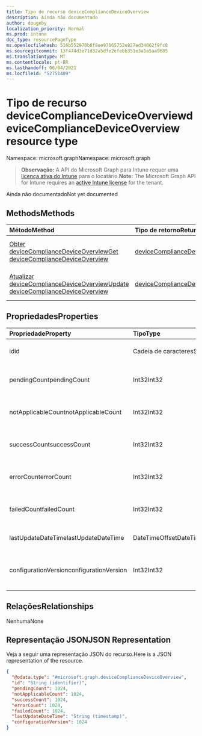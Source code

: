 ```yaml
---
title: Tipo de recurso deviceComplianceDeviceOverview
description: Ainda não documentado
author: dougeby
localization_priority: Normal
ms.prod: intune
doc_type: resourcePageType
ms.openlocfilehash: 516b552970b8f8ee97665752e827ed34062f9fc8
ms.sourcegitcommit: 13f474d3e71d32a5dfe2efebb351e3a1a5aa9685
ms.translationtype: MT
ms.contentlocale: pt-BR
ms.lasthandoff: 06/04/2021
ms.locfileid: "52751409"
---
```

# <a name="devicecompliancedeviceoverview-resource-type"></a><span data-ttu-id="a7bb4-103">Tipo de recurso deviceComplianceDeviceOverview</span><span class="sxs-lookup"><span data-stu-id="a7bb4-103">deviceComplianceDeviceOverview resource type</span></span>

<span data-ttu-id="a7bb4-104">Namespace: microsoft.graph</span><span class="sxs-lookup"><span data-stu-id="a7bb4-104">Namespace: microsoft.graph</span></span>

> <span data-ttu-id="a7bb4-105">**Observação:** A API do Microsoft Graph para Intune requer uma [licença ativa do Intune](https://go.microsoft.com/fwlink/?linkid=839381) para o locatário.</span><span class="sxs-lookup"><span data-stu-id="a7bb4-105">**Note:** The Microsoft Graph API for Intune requires an [active Intune license](https://go.microsoft.com/fwlink/?linkid=839381) for the tenant.</span></span>

<span data-ttu-id="a7bb4-106">Ainda não documentado</span><span class="sxs-lookup"><span data-stu-id="a7bb4-106">Not yet documented</span></span>

## <a name="methods"></a><span data-ttu-id="a7bb4-107">Methods</span><span class="sxs-lookup"><span data-stu-id="a7bb4-107">Methods</span></span>
|<span data-ttu-id="a7bb4-108">Método</span><span class="sxs-lookup"><span data-stu-id="a7bb4-108">Method</span></span>|<span data-ttu-id="a7bb4-109">Tipo de retorno</span><span class="sxs-lookup"><span data-stu-id="a7bb4-109">Return Type</span></span>|<span data-ttu-id="a7bb4-110">Descrição</span><span class="sxs-lookup"><span data-stu-id="a7bb4-110">Description</span></span>|
|:---|:---|:---|
|[<span data-ttu-id="a7bb4-111">Obter deviceComplianceDeviceOverview</span><span class="sxs-lookup"><span data-stu-id="a7bb4-111">Get deviceComplianceDeviceOverview</span></span>](../api/intune-deviceconfig-devicecompliancedeviceoverview-get.md)|[<span data-ttu-id="a7bb4-112">deviceComplianceDeviceOverview</span><span class="sxs-lookup"><span data-stu-id="a7bb4-112">deviceComplianceDeviceOverview</span></span>](../resources/intune-deviceconfig-devicecompliancedeviceoverview.md)|<span data-ttu-id="a7bb4-113">Ler propriedades e relações de objetos de [deviceComplianceDeviceOverview](../resources/intune-deviceconfig-devicecompliancedeviceoverview.md).</span><span class="sxs-lookup"><span data-stu-id="a7bb4-113">Read properties and relationships of the [deviceComplianceDeviceOverview](../resources/intune-deviceconfig-devicecompliancedeviceoverview.md) object.</span></span>|
|[<span data-ttu-id="a7bb4-114">Atualizar deviceComplianceDeviceOverview</span><span class="sxs-lookup"><span data-stu-id="a7bb4-114">Update deviceComplianceDeviceOverview</span></span>](../api/intune-deviceconfig-devicecompliancedeviceoverview-update.md)|[<span data-ttu-id="a7bb4-115">deviceComplianceDeviceOverview</span><span class="sxs-lookup"><span data-stu-id="a7bb4-115">deviceComplianceDeviceOverview</span></span>](../resources/intune-deviceconfig-devicecompliancedeviceoverview.md)|<span data-ttu-id="a7bb4-116">Atualizar as propriedades de um objeto de [deviceComplianceDeviceOverview](../resources/intune-deviceconfig-devicecompliancedeviceoverview.md).</span><span class="sxs-lookup"><span data-stu-id="a7bb4-116">Update the properties of a [deviceComplianceDeviceOverview](../resources/intune-deviceconfig-devicecompliancedeviceoverview.md) object.</span></span>|

## <a name="properties"></a><span data-ttu-id="a7bb4-117">Propriedades</span><span class="sxs-lookup"><span data-stu-id="a7bb4-117">Properties</span></span>
|<span data-ttu-id="a7bb4-118">Propriedade</span><span class="sxs-lookup"><span data-stu-id="a7bb4-118">Property</span></span>|<span data-ttu-id="a7bb4-119">Tipo</span><span class="sxs-lookup"><span data-stu-id="a7bb4-119">Type</span></span>|<span data-ttu-id="a7bb4-120">Descrição</span><span class="sxs-lookup"><span data-stu-id="a7bb4-120">Description</span></span>|
|:---|:---|:---|
|<span data-ttu-id="a7bb4-121">id</span><span class="sxs-lookup"><span data-stu-id="a7bb4-121">id</span></span>|<span data-ttu-id="a7bb4-122">Cadeia de caracteres</span><span class="sxs-lookup"><span data-stu-id="a7bb4-122">String</span></span>|<span data-ttu-id="a7bb4-123">Chave da entidade.</span><span class="sxs-lookup"><span data-stu-id="a7bb4-123">Key of the entity.</span></span>|
|<span data-ttu-id="a7bb4-124">pendingCount</span><span class="sxs-lookup"><span data-stu-id="a7bb4-124">pendingCount</span></span>|<span data-ttu-id="a7bb4-125">Int32</span><span class="sxs-lookup"><span data-stu-id="a7bb4-125">Int32</span></span>|<span data-ttu-id="a7bb4-126">Número de dispositivos pendentes</span><span class="sxs-lookup"><span data-stu-id="a7bb4-126">Number of pending devices</span></span>|
|<span data-ttu-id="a7bb4-127">notApplicableCount</span><span class="sxs-lookup"><span data-stu-id="a7bb4-127">notApplicableCount</span></span>|<span data-ttu-id="a7bb4-128">Int32</span><span class="sxs-lookup"><span data-stu-id="a7bb4-128">Int32</span></span>|<span data-ttu-id="a7bb4-129">Número de dispositivos não aplicáveis</span><span class="sxs-lookup"><span data-stu-id="a7bb4-129">Number of not applicable devices</span></span>|
|<span data-ttu-id="a7bb4-130">successCount</span><span class="sxs-lookup"><span data-stu-id="a7bb4-130">successCount</span></span>|<span data-ttu-id="a7bb4-131">Int32</span><span class="sxs-lookup"><span data-stu-id="a7bb4-131">Int32</span></span>|<span data-ttu-id="a7bb4-132">Número de dispositivos com êxito</span><span class="sxs-lookup"><span data-stu-id="a7bb4-132">Number of succeeded devices</span></span>|
|<span data-ttu-id="a7bb4-133">errorCount</span><span class="sxs-lookup"><span data-stu-id="a7bb4-133">errorCount</span></span>|<span data-ttu-id="a7bb4-134">Int32</span><span class="sxs-lookup"><span data-stu-id="a7bb4-134">Int32</span></span>|<span data-ttu-id="a7bb4-135">Número de dispositivos com erro</span><span class="sxs-lookup"><span data-stu-id="a7bb4-135">Number of error devices</span></span>|
|<span data-ttu-id="a7bb4-136">failedCount</span><span class="sxs-lookup"><span data-stu-id="a7bb4-136">failedCount</span></span>|<span data-ttu-id="a7bb4-137">Int32</span><span class="sxs-lookup"><span data-stu-id="a7bb4-137">Int32</span></span>|<span data-ttu-id="a7bb4-138">Número de dispositivos com falha</span><span class="sxs-lookup"><span data-stu-id="a7bb4-138">Number of failed devices</span></span>|
|<span data-ttu-id="a7bb4-139">lastUpdateDateTime</span><span class="sxs-lookup"><span data-stu-id="a7bb4-139">lastUpdateDateTime</span></span>|<span data-ttu-id="a7bb4-140">DateTimeOffset</span><span class="sxs-lookup"><span data-stu-id="a7bb4-140">DateTimeOffset</span></span>|<span data-ttu-id="a7bb4-141">Hora da última atualização</span><span class="sxs-lookup"><span data-stu-id="a7bb4-141">Last update time</span></span>|
|<span data-ttu-id="a7bb4-142">configurationVersion</span><span class="sxs-lookup"><span data-stu-id="a7bb4-142">configurationVersion</span></span>|<span data-ttu-id="a7bb4-143">Int32</span><span class="sxs-lookup"><span data-stu-id="a7bb4-143">Int32</span></span>|<span data-ttu-id="a7bb4-144">Versão da política para essa visão geral</span><span class="sxs-lookup"><span data-stu-id="a7bb4-144">Version of the policy for that overview</span></span>|

## <a name="relationships"></a><span data-ttu-id="a7bb4-145">Relações</span><span class="sxs-lookup"><span data-stu-id="a7bb4-145">Relationships</span></span>
<span data-ttu-id="a7bb4-146">Nenhuma</span><span class="sxs-lookup"><span data-stu-id="a7bb4-146">None</span></span>

## <a name="json-representation"></a><span data-ttu-id="a7bb4-147">Representação JSON</span><span class="sxs-lookup"><span data-stu-id="a7bb4-147">JSON Representation</span></span>
<span data-ttu-id="a7bb4-148">Veja a seguir uma representação JSON do recurso.</span><span class="sxs-lookup"><span data-stu-id="a7bb4-148">Here is a JSON representation of the resource.</span></span>
<!-- {
  "blockType": "resource",
  "keyProperty": "id",
  "@odata.type": "microsoft.graph.deviceComplianceDeviceOverview"
}
-->
``` json
{
  "@odata.type": "#microsoft.graph.deviceComplianceDeviceOverview",
  "id": "String (identifier)",
  "pendingCount": 1024,
  "notApplicableCount": 1024,
  "successCount": 1024,
  "errorCount": 1024,
  "failedCount": 1024,
  "lastUpdateDateTime": "String (timestamp)",
  "configurationVersion": 1024
}
```




